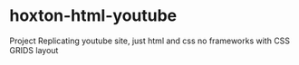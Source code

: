 # hoxton-html-youtube
Project Replicating youtube site, just html and css no frameworks with CSS GRIDS layout

